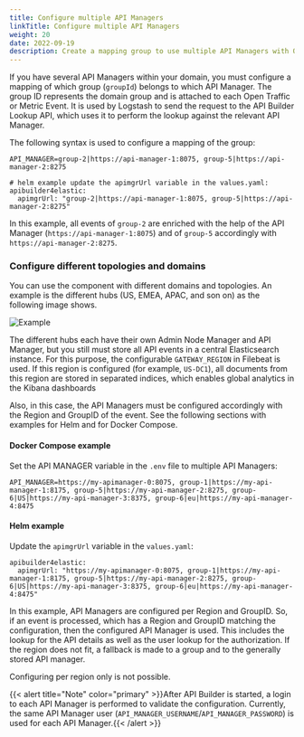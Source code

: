 ```yaml
---
title: Configure multiple API Managers
linkTitle: Configure multiple API Managers
weight: 20
date: 2022-09-19
description: Create a mapping group to use multiple API Managers with Operational Insights.
---
```


If you have several API Managers within your domain, you must configure a mapping of which group (`groupId`) belongs to which API Manager. The group ID represents the domain group and is attached to each Open Traffic or Metric Event. It is used by Logstash to send the request to the API Builder Lookup API, which uses it to perform the lookup against the relevant API Manager.

The following syntax is used to configure a mapping of the group:

```
API_MANAGER=group-2|https://api-manager-1:8075, group-5|https://api-manager-2:8275
```

```
# helm example update the apimgrUrl variable in the values.yaml:
apibuilder4elastic:
  apimgrUrl: "group-2|https://api-manager-1:8075, group-5|https://api-manager-2:8275"
```

In this example, all events of `group-2` are enriched with the help of the API Manager (`https://api-manager-1:8075`) and of `group-5` accordingly with `https://api-manager-2:8275`.

### Configure different topologies and domains

You can use the component with different domains and topologies. An example is the different hubs (US, EMEA, APAC, and son on) as the following image shows.

![Example](/Images/op_insights/op_insights_index_per_region.png)

The different hubs each have their own Admin Node Manager and API Manager, but you still must store all API events in a central Elasticsearch instance. For this purpose, the configurable `GATEWAY_REGION` in Filebeat is used. If this region is configured (for example, `US-DC1`), all documents from this region are stored in separated indices, which enables global analytics in the Kibana dashboards

Also, in this case, the API Managers must be configured accordingly with the Region and GroupID of the event. See the following sections with examples for Helm and for Docker Compose.

#### Docker Compose example

Set the API MANAGER variable in the `.env` file to multiple API Managers:

```
API_MANAGER=https://my-apimanager-0:8075, group-1|https://my-api-manager-1:8175, group-5|https://my-api-manager-2:8275, group-6|US|https://my-api-manager-3:8375, group-6|eu|https://my-api-manager-4:8475
```

#### Helm example

Update the `apimgrUrl` variable in the `values.yaml`:

```
apibuilder4elastic:
  apimgrUrl: "https://my-apimanager-0:8075, group-1|https://my-api-manager-1:8175, group-5|https://my-api-manager-2:8275, group-6|US|https://my-api-manager-3:8375, group-6|eu|https://my-api-manager-4:8475"
```

In this example, API Managers are configured per Region and GroupID. So, if an event is processed, which has a Region and GroupID matching the configuration, then the configured API Manager is used. This includes the lookup for the API details as well as the user lookup for the authorization. If the region does not fit, a fallback is made to a group and  to the generally stored API manager.

Configuring per region only is not possible.

{{< alert title="Note" color="primary" >}}After API Builder is started, a login to each API Manager is performed to validate the configuration. Currently, the same API Manager user (`API_MANAGER_USERNAME`/`API_MANAGER_PASSWORD`) is used for each API Manager.{{< /alert >}}